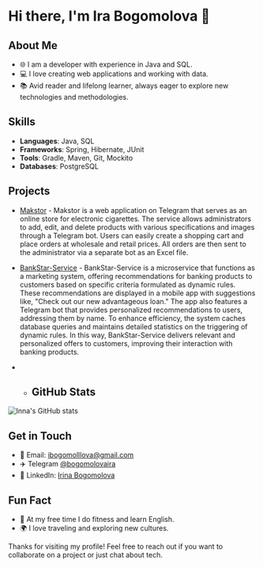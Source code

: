 # Hi there, I'm Ira Bogomolova 👋

## About Me
- 🌐 I am a developer with experience in Java and SQL.
- 💻 I love creating web applications and working with data.
- 📚 Avid reader and lifelong learner, always eager to explore new technologies and methodologies.

## Skills
- **Languages**: Java, SQL
- **Frameworks**: Spring, Hibernate, JUnit
- **Tools**: Gradle, Maven, Git, Mockito
- **Databases**: PostgreSQL

## Projects
- [Makstor](https://github.com/samka-bogomola-02/makstoreshop) - Makstor is a web application on Telegram that serves as an online store for electronic cigarettes. The service allows administrators to add, edit, and delete products with various specifications and images through a Telegram bot. Users can easily create a shopping cart and place orders at wholesale and retail prices. All orders are then sent to the administrator via a separate bot as an Excel file.
- [BankStar-Service](https://github.com/samka-bogomola-02/BankStar-service) - BankStar-Service is a microservice that functions as a marketing system, offering recommendations for banking products to customers based on specific criteria formulated as dynamic rules. These recommendations are displayed in a mobile app with suggestions like, "Check out our new advantageous loan."
The app also features a Telegram bot that provides personalized recommendations to users, addressing them by name. To enhance efficiency, the system caches database queries and maintains detailed statistics on the triggering of dynamic rules.
In this way, BankStar-Service delivers relevant and personalized offers to customers, improving their interaction with banking products.

- - ## GitHub Stats
![Inna's GitHub stats](https://github-readme-stats.vercel.app/api?username=ibogomolova&show_icons=true&theme=radical)

## Get in Touch
- 📧 Email: [ibogomolllova@gmail.com](mailto:inna.bogomolova@example.com)
- ✈️ Telegram [@bogomolovaira](https://t.me/bogomolovaira)
- 💼 LinkedIn: [Irina Bogomolova](https://www.linkedin.com/in/irina-bogomolova-37200b334/)

## Fun Fact
- 🎨 At my free time I do fitness and learn English.
- 🌍 I love traveling and exploring new cultures.

Thanks for visiting my profile! Feel free to reach out if you want to collaborate on a project or just chat about tech.
